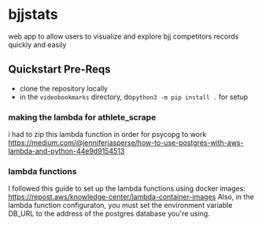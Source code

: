 # bjjstats
web app to allow users to visualize and explore bjj competitors records quickly and easily

## Quickstart Pre-Reqs

 - clone the repository locally
 - in the `videobookmarks` directory, 
do`python3 -m pip install .` for setup

### making the lambda for athlete_scrape
i had to zip this lambda function in order for psycopg to work
https://medium.com/@jenniferjasperse/how-to-use-postgres-with-aws-lambda-and-python-44e9d9154513

### lambda functions
I followed this guide to set up the lambda functions using docker images:
https://repost.aws/knowledge-center/lambda-container-images
Also, in the lambda function configuraton, 
you must set the environment variable DB_URL to the 
address of the postgres database you're using.

